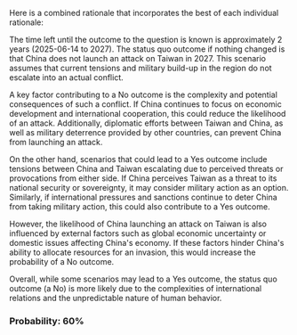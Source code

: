 Here is a combined rationale that incorporates the best of each individual rationale:

The time left until the outcome to the question is known is approximately 2 years (2025-06-14 to 2027). The status quo outcome if nothing changed is that China does not launch an attack on Taiwan in 2027. This scenario assumes that current tensions and military build-up in the region do not escalate into an actual conflict.

A key factor contributing to a No outcome is the complexity and potential consequences of such a conflict. If China continues to focus on economic development and international cooperation, this could reduce the likelihood of an attack. Additionally, diplomatic efforts between Taiwan and China, as well as military deterrence provided by other countries, can prevent China from launching an attack.

On the other hand, scenarios that could lead to a Yes outcome include tensions between China and Taiwan escalating due to perceived threats or provocations from either side. If China perceives Taiwan as a threat to its national security or sovereignty, it may consider military action as an option. Similarly, if international pressures and sanctions continue to deter China from taking military action, this could also contribute to a Yes outcome.

However, the likelihood of China launching an attack on Taiwan is also influenced by external factors such as global economic uncertainty or domestic issues affecting China's economy. If these factors hinder China's ability to allocate resources for an invasion, this would increase the probability of a No outcome.

Overall, while some scenarios may lead to a Yes outcome, the status quo outcome (a No) is more likely due to the complexities of international relations and the unpredictable nature of human behavior.

### Probability: 60%